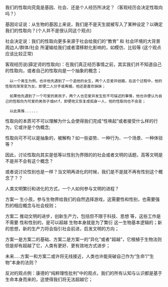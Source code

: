 
我们的性取向究竟是基因、社会、还是个人经历所决定？（客观经历会决定性取向吗？）

基因论证说：从生物的基因上来说，我们是不是天生就被写入了某种设定？以确定我们的性取向？(个人并不是很认同这个观点)

社会决定说：我们的性取向更多来源于社会给我们的“教育” 和 社会环境的大背景 周边人/群体/社会 所灌输给我们或者潜移默化影响的，如模仿、比较等 (这个观点应该比较正常)  

客观经历说(薛定谔的性取向)：在我们真正经历事情之前，其实我们并不知道自己的性取向，或者自己的性取向是一个抽象的概念；
```
  以一个男生为例，也许他先遇到了一个追他的女生，两个人恋爱并结婚，在这个过程中，他的性取向渐渐变为女，即便二人分手或离婚，他还是喜欢妹妹；  
  
  如果他先遇到了一个可爱的男孩子，两个人也恋爱并发生些不可描述的事情，他也许便认为自己的性取向为可爱的男孩子或mtf，即便他又恢复成孤身一人，他的性取向也不会变；
  
  以此类推......
```
  
性取向的本质可不可以理解为什么会使得我们完成“性唤起”或者接受什么样的行为，它或许是个伪概念;  

性取向可不可以是抽象的，被解构？如一些姿势、一种行为、一个场景、一种体验等？

因此，讨论性取向其实是低等以性别为界限的的社会或者文明的话题，高等文明是不是并不会有这个概念？

或者说讨论性别也是一样？当文明再进化的时候，我们是不是就不再有性别这个概念了？？

人类文明繁衍和进化的方式，一个人如何参与文明的进程？

方案一 生小孩，参与生物界给我们的自然选择游戏，这需要性和性别，也需要强烈的相应概念与社会规则；

方案二 推动文明的进步，创新生产力，包括但不限于科技、思想 等，这些工作是不需要 性和性别的，是可以超越 生物本身就是为了繁衍 这一生物基本逻辑的；新的思想，新的生产力将会指引社会前进，启发文明的方向；
      
方案一是方案二的基础、方案二是方案一的“异化”或者“超越”，它根植于生物法则但是却有超越了它，人类有更好、更有效地方式进步；

未来.....方案一和方案二或许将无线接近，人类也许能突破自己作为“生命”/“生物”本身的法则？ 

反对的观点例：康德的“纯粹理性批判”中的观点，我们的所有认知与认识都是基于生命本身而来的，这使得我们将无法超越它；
